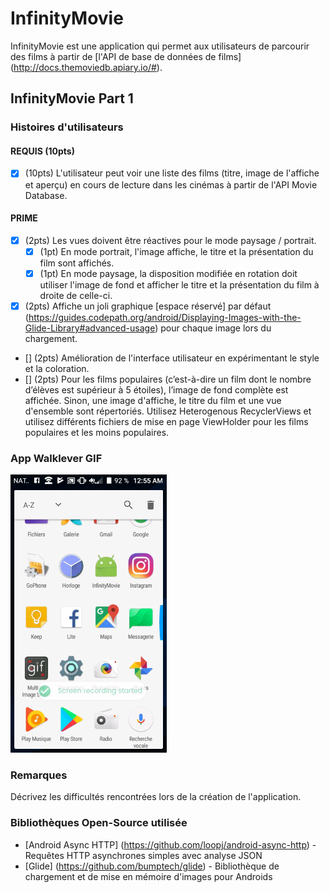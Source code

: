 # InfinityMovie
InfinityMovie est une application qui permet aux utilisateurs de parcourir des films à partir de [l'API de base de données de films] (http://docs.themoviedb.apiary.io/#).



## InfinityMovie Part 1

### Histoires d'utilisateurs

#### REQUIS (10pts)
- [x] (10pts) L'utilisateur peut voir une liste des films (titre, image de l'affiche et aperçu) en cours de lecture dans les cinémas à partir de l'API Movie Database.

#### PRIME
- [x] (2pts) Les vues doivent être réactives pour le mode paysage / portrait.
   - [x] (1pt) En mode portrait, l'image affiche, le titre et la présentation du film sont affichés.
   - [x] (1pt) En mode paysage, la disposition modifiée en rotation doit utiliser l'image de fond et afficher le titre et la présentation du film à droite de celle-ci.

- [x] (2pts) Affiche un joli graphique [espace réservé] par défaut (https://guides.codepath.org/android/Displaying-Images-with-the-Glide-Library#advanced-usage) pour chaque image lors du chargement.
- [] (2pts) Amélioration de l'interface utilisateur en expérimentant le style et la coloration.
- [] (2pts) Pour les films populaires (c’est-à-dire un film dont le nombre d’élèves est supérieur à 5 étoiles), l’image de fond complète est affichée. Sinon, une image d'affiche, le titre du film et une vue d'ensemble sont répertoriés. Utilisez Heterogenous RecyclerViews et utilisez différents fichiers de mise en page ViewHolder pour les films populaires et les moins populaires.

### App Walklever GIF 
<img src = "https://github.com/GillesRitchmond/InfinityMovie/blob/master/gif_movie.gif" width = 250> <br>
### Remarques
Décrivez les difficultés rencontrées lors de la création de l'application.

### Bibliothèques Open-Source utilisée

- [Android Async HTTP] (https://github.com/loopj/android-async-http) - Requêtes HTTP asynchrones simples avec analyse JSON
- [Glide] (https://github.com/bumptech/glide) - Bibliothèque de chargement et de mise en mémoire d'images pour Androids
